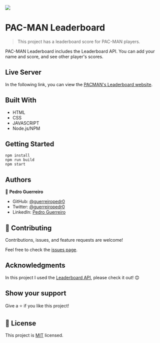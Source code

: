 ![](https://img.shields.io/badge/Microverse-blueviolet)

# PAC-MAN Leaderboard

> This project has a leaderboard score for PAC-MAN players.

PAC-MAN Leaderboard includes the Leaderboard API. You can add your name and score, and see other player's scores.

## Live Server

In the following link, you can view the [PACMAN's Leaderboard website](https://guerreiropedr0.github.io/Leaderboard/).

## Built With

- HTML
- CSS
- JAVASCRIPT
- Node.js/NPM

## Getting Started

```
npm install
npm run build
npm start
```

## Authors

👤 **Pedro Guerreiro**

- GitHub: [@guerreiropedr0](https://github.com/guerreiropedr0)
- Twitter: [@guerreiropedr0](https://twitter.com/guerreiropedr0)
- LinkedIn: [Pedro Guerreiro](https://www.linkedin.com/in/guerreiropedr0/)

## 🤝 Contributing

Contributions, issues, and feature requests are welcome!

Feel free to check the [issues page](../../issues/).

## Acknowledgments

In this project I used the [Leaderboard API](https://www.notion.so/Leaderboard-API-service-24c0c3c116974ac49488d4eb0267ade3), please check it out! 😊

## Show your support

Give a ⭐️ if you like this project!

## 📝 License

This project is [MIT](./MIT.md) licensed.
